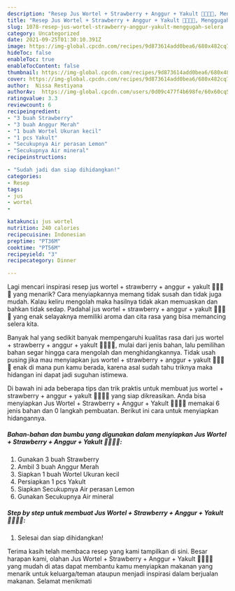 ```yaml
---
description: "Resep Jus Wortel + Strawberry + Anggur + Yakult 🥕🍓🍇🍋, Menggugah Selera"
title: "Resep Jus Wortel + Strawberry + Anggur + Yakult 🥕🍓🍇🍋, Menggugah Selera"
slug: 1078-resep-jus-wortel-strawberry-anggur-yakult-menggugah-selera
category: Uncategorized
date: 2021-09-25T01:30:10.391Z
image: https://img-global.cpcdn.com/recipes/9d873614add0bea6/680x482cq70/jus-wortel-strawberry-anggur-yakult-foto-resep-utama.jpg
hideToc: false
enableToc: true
enableTocContent: false
thumbnail: https://img-global.cpcdn.com/recipes/9d873614add0bea6/680x482cq70/jus-wortel-strawberry-anggur-yakult-foto-resep-utama.jpg
cover: https://img-global.cpcdn.com/recipes/9d873614add0bea6/680x482cq70/jus-wortel-strawberry-anggur-yakult-foto-resep-utama.jpg
author:  Nissa Restiyana
authorAv:  https://img-global.cpcdn.com/users/0d09c477f4b698fe/60x60cq50/avatar.jpg
ratingvalue: 3.3
reviewcount: 6
recipeingredient:
- "3 buah Strawberry"
- "3 buah Anggur Merah"
- "1 buah Wortel Ukuran kecil"
- "1 pcs Yakult"
- "Secukupnya Air perasan Lemon"
- "Secukupnya Air mineral"
recipeinstructions:

- "Sudah jadi dan siap dihidangkan!"
categories:
- Resep
tags:
- jus
- wortel
- 

katakunci: jus wortel  
nutrition: 240 calories
recipecuisine: Indonesian
preptime: "PT36M"
cooktime: "PT56M"
recipeyield: "3"
recipecategory: Dinner

---
```



Lagi mencari inspirasi resep jus wortel + strawberry + anggur + yakult 🥕🍓🍇🍋 yang menarik? Cara menyiapkannya memang tidak susah dan tidak juga mudah. Kalau keliru mengolah maka hasilnya tidak akan memuaskan dan bahkan tidak sedap. Padahal jus wortel + strawberry + anggur + yakult 🥕🍓🍇🍋 yang enak selayaknya memiliki aroma dan cita rasa yang bisa memancing selera kita.




Banyak hal yang sedikit banyak mempengaruhi kualitas rasa dari jus wortel + strawberry + anggur + yakult 🥕🍓🍇🍋, mulai dari jenis bahan, lalu pemilihan bahan segar hingga cara mengolah dan menghidangkannya. Tidak usah pusing jika mau menyiapkan jus wortel + strawberry + anggur + yakult 🥕🍓🍇🍋 enak di mana pun kamu berada, karena asal sudah tahu triknya maka hidangan ini dapat jadi suguhan istimewa.


Di bawah ini ada beberapa tips dan trik praktis untuk membuat jus wortel + strawberry + anggur + yakult 🥕🍓🍇🍋 yang siap dikreasikan. Anda bisa menyiapkan Jus Wortel + Strawberry + Anggur + Yakult 🥕🍓🍇🍋 memakai 6 jenis bahan dan 0 langkah pembuatan. Berikut ini cara untuk menyiapkan hidangannya.

<!--inarticleads1-->

##### Bahan-bahan dan bumbu yang digunakan dalam menyiapkan Jus Wortel + Strawberry + Anggur + Yakult 🥕🍓🍇🍋:

1. Gunakan 3 buah Strawberry
1. Ambil 3 buah Anggur Merah
1. Siapkan 1 buah Wortel Ukuran kecil
1. Persiapkan 1 pcs Yakult
1. Siapkan Secukupnya Air perasan Lemon
1. Gunakan Secukupnya Air mineral




<!--inarticleads2-->

##### Step by step untuk membuat Jus Wortel + Strawberry + Anggur + Yakult 🥕🍓🍇🍋:


1. Selesai dan siap dihidangkan!



Terima kasih telah membaca resep yang kami tampilkan di sini. Besar harapan kami, olahan Jus Wortel + Strawberry + Anggur + Yakult 🥕🍓🍇🍋 yang mudah di atas dapat membantu kamu menyiapkan makanan yang menarik untuk keluarga/teman ataupun menjadi inspirasi dalam berjualan makanan. Selamat menikmati
